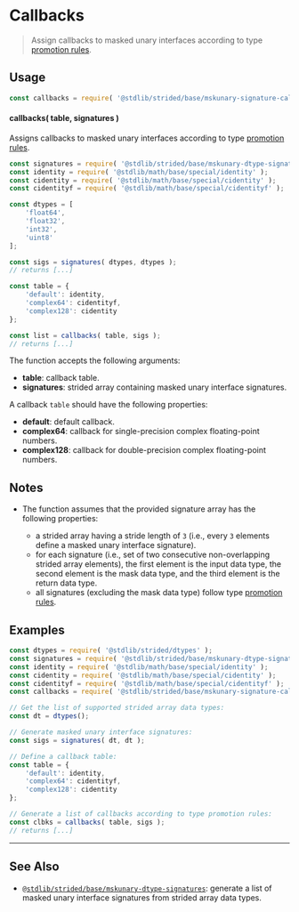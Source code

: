 <!--

@license Apache-2.0

Copyright (c) 2022 The Stdlib Authors.

Licensed under the Apache License, Version 2.0 (the "License");
you may not use this file except in compliance with the License.
You may obtain a copy of the License at

   http://www.apache.org/licenses/LICENSE-2.0

Unless required by applicable law or agreed to in writing, software
distributed under the License is distributed on an "AS IS" BASIS,
WITHOUT WARRANTIES OR CONDITIONS OF ANY KIND, either express or implied.
See the License for the specific language governing permissions and
limitations under the License.

-->

# Callbacks

> Assign callbacks to masked unary interfaces according to type [promotion rules][@stdlib/ndarray/promotion-rules].

<!-- Section to include introductory text. Make sure to keep an empty line after the intro `section` element and another before the `/section` close. -->

<section class="intro">

</section>

<!-- /.intro -->

<!-- Package usage documentation. -->

<section class="usage">

## Usage

```javascript
const callbacks = require( '@stdlib/strided/base/mskunary-signature-callbacks' );
```

#### callbacks( table, signatures )

Assigns callbacks to masked unary interfaces according to type [promotion rules][@stdlib/ndarray/promotion-rules].

```javascript
const signatures = require( '@stdlib/strided/base/mskunary-dtype-signatures' );
const identity = require( '@stdlib/math/base/special/identity' );
const cidentity = require( '@stdlib/math/base/special/cidentity' );
const cidentityf = require( '@stdlib/math/base/special/cidentityf' );

const dtypes = [
    'float64',
    'float32',
    'int32',
    'uint8'
];

const sigs = signatures( dtypes, dtypes );
// returns [...]

const table = {
    'default': identity,
    'complex64': cidentityf,
    'complex128': cidentity
};

const list = callbacks( table, sigs );
// returns [...]
```

The function accepts the following arguments:

-   **table**: callback table.
-   **signatures**: strided array containing masked unary interface signatures.

A callback `table` should have the following properties:

-   **default**: default callback.
-   **complex64**: callback for single-precision complex floating-point numbers.
-   **complex128**: callback for double-precision complex floating-point numbers.

</section>

<!-- /.usage -->

<!-- Package usage notes. Make sure to keep an empty line after the `section` element and another before the `/section` close. -->

<section class="notes">

## Notes

-   The function assumes that the provided signature array has the following properties:

    -   a strided array having a stride length of `3` (i.e., every `3` elements define a masked unary interface signature).
    -   for each signature (i.e., set of two consecutive non-overlapping strided array elements), the first element is the input data type, the second element is the mask data type, and the third element is the return data type.
    -   all signatures (excluding the mask data type) follow type [promotion rules][@stdlib/ndarray/promotion-rules].

</section>

<!-- /.notes -->

<!-- Package usage examples. -->

<section class="examples">

## Examples

<!-- eslint no-undef: "error" -->

```javascript
const dtypes = require( '@stdlib/strided/dtypes' );
const signatures = require( '@stdlib/strided/base/mskunary-dtype-signatures' );
const identity = require( '@stdlib/math/base/special/identity' );
const cidentity = require( '@stdlib/math/base/special/cidentity' );
const cidentityf = require( '@stdlib/math/base/special/cidentityf' );
const callbacks = require( '@stdlib/strided/base/mskunary-signature-callbacks' );

// Get the list of supported strided array data types:
const dt = dtypes();

// Generate masked unary interface signatures:
const sigs = signatures( dt, dt );

// Define a callback table:
const table = {
    'default': identity,
    'complex64': cidentityf,
    'complex128': cidentity
};

// Generate a list of callbacks according to type promotion rules:
const clbks = callbacks( table, sigs );
// returns [...]
```

</section>

<!-- /.examples -->

<!-- Section to include cited references. If references are included, add a horizontal rule *before* the section. Make sure to keep an empty line after the `section` element and another before the `/section` close. -->

<section class="references">

</section>

<!-- /.references -->

<!-- Section for related `stdlib` packages. Do not manually edit this section, as it is automatically populated. -->

<section class="related">

* * *

## See Also

-   <span class="package-name">[`@stdlib/strided/base/mskunary-dtype-signatures`][@stdlib/strided/base/mskunary-dtype-signatures]</span><span class="delimiter">: </span><span class="description">generate a list of masked unary interface signatures from strided array data types.</span>

</section>

<!-- /.related -->

<!-- Section for all links. Make sure to keep an empty line after the `section` element and another before the `/section` close. -->

<section class="links">

[@stdlib/ndarray/promotion-rules]: https://github.com/stdlib-js/stdlib/tree/develop/lib/node_modules/%40stdlib/ndarray/promotion-rules

<!-- <related-links> -->

[@stdlib/strided/base/mskunary-dtype-signatures]: https://github.com/stdlib-js/stdlib/tree/develop/lib/node_modules/%40stdlib/strided/base/mskunary-dtype-signatures

<!-- </related-links> -->

</section>

<!-- /.links -->
